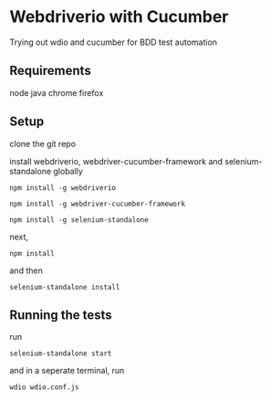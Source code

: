 # Webdriverio with Cucumber

Trying out wdio and cucumber for BDD test automation

## Requirements

node
java
chrome
firefox

## Setup

clone the git repo

install webdriverio, webdriver-cucumber-framework and selenium-standalone globally

`npm install -g webdriverio`

`npm install -g webdriver-cucumber-framework`

`npm install -g selenium-standalone`

next,

`npm install`

and then

`selenium-standalone install`

## Running the tests

run

`selenium-standalone start`

and in a seperate terminal, run

`wdio wdio.conf.js`


